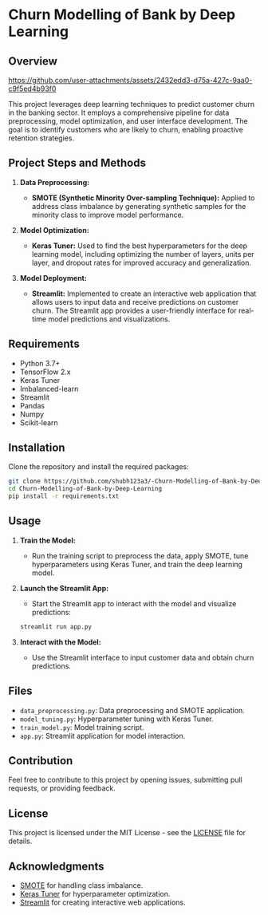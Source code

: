 
# Churn Modelling of Bank by Deep Learning

## Overview


https://github.com/user-attachments/assets/2432edd3-d75a-427c-9aa0-c9f5ed4b93f0


This project leverages deep learning techniques to predict customer churn in the banking sector. It employs a comprehensive pipeline for data preprocessing, model optimization, and user interface development. The goal is to identify customers who are likely to churn, enabling proactive retention strategies.

## Project Steps and Methods

1. **Data Preprocessing:**
   - **SMOTE (Synthetic Minority Over-sampling Technique):** Applied to address class imbalance by generating synthetic samples for the minority class to improve model performance.

2. **Model Optimization:**
   - **Keras Tuner:** Used to find the best hyperparameters for the deep learning model, including optimizing the number of layers, units per layer, and dropout rates for improved accuracy and generalization.

3. **Model Deployment:**
   - **Streamlit:** Implemented to create an interactive web application that allows users to input data and receive predictions on customer churn. The Streamlit app provides a user-friendly interface for real-time model predictions and visualizations.

## Requirements

- Python 3.7+
- TensorFlow 2.x
- Keras Tuner
- Imbalanced-learn
- Streamlit
- Pandas
- Numpy
- Scikit-learn

## Installation

Clone the repository and install the required packages:

```bash
git clone https://github.com/shubh123a3/-Churn-Modelling-of-Bank-by-Deep-Learning.git
cd Churn-Modelling-of-Bank-by-Deep-Learning
pip install -r requirements.txt
```

## Usage

1. **Train the Model:**
   - Run the training script to preprocess the data, apply SMOTE, tune hyperparameters using Keras Tuner, and train the deep learning model.

2. **Launch the Streamlit App:**
   - Start the Streamlit app to interact with the model and visualize predictions:
   ```bash
   streamlit run app.py
   ```

3. **Interact with the Model:**
   - Use the Streamlit interface to input customer data and obtain churn predictions.

## Files

- `data_preprocessing.py`: Data preprocessing and SMOTE application.
- `model_tuning.py`: Hyperparameter tuning with Keras Tuner.
- `train_model.py`: Model training script.
- `app.py`: Streamlit application for model interaction.

## Contribution

Feel free to contribute to this project by opening issues, submitting pull requests, or providing feedback.

## License

This project is licensed under the MIT License - see the [LICENSE](LICENSE) file for details.

## Acknowledgments

- [SMOTE](https://imbalanced-learn.org/stable/references/generated/imblearn.over_sampling.SMOTE.html) for handling class imbalance.
- [Keras Tuner](https://keras.io/keras_tuner/) for hyperparameter optimization.
- [Streamlit](https://streamlit.io/) for creating interactive web applications.
